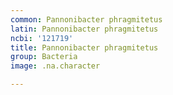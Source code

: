 ```yaml
---
common: Pannonibacter phragmitetus
latin: Pannonibacter phragmitetus
ncbi: '121719'
title: Pannonibacter phragmitetus
group: Bacteria
image: .na.character

---
```

